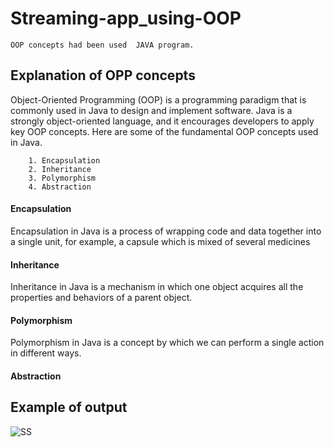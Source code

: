 # Streaming-app_using-OOP

    OOP concepts had been used  JAVA program.

## Explanation of OPP concepts

Object-Oriented Programming (OOP) is a programming paradigm that is commonly used in Java to design and implement software. Java is a strongly object-oriented language, and it encourages developers to apply key OOP concepts. Here are some of the fundamental OOP concepts used in Java.

        1. Encapsulation
        2. Inheritance
        3. Polymorphism
        4. Abstraction

#### Encapsulation

Encapsulation in Java is a process of wrapping code and data together into a single unit, for example, a capsule which is mixed of several medicines

#### Inheritance

Inheritance in Java is a mechanism in which one object acquires all the properties and behaviors of a parent object.

#### Polymorphism

Polymorphism in Java is a concept by which we can perform a single action in different ways.

#### Abstraction

## Example of output

![SS](https://user-images.githubusercontent.com/98957798/202877847-16699836-e802-4dee-bef3-f450c462e1bd.png)
